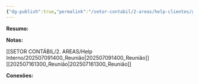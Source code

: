 ```yaml
---
{"dg-publish":true,"permalink":"/setor-contabil/2-areas/help-clientes/grupo-solonopole/","dgPassFrontmatter":true,"created":"2024-12-18T09:52:07.459-03:00","updated":"2025-07-16T11:05:28.009-03:00"}
---
```


**Resumo:**


**Notas:**

[[SETOR CONTÁBIL/2. AREAS/Help Interno/202507091400_Reunião\|202507091400_Reunião]]
[[202507161300_Reunião\|202507161300_Reunião]]

**Conexões:**

